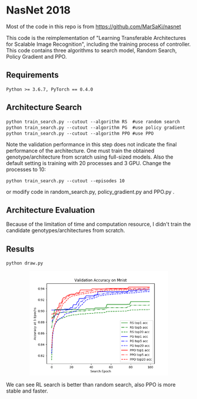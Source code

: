 # NasNet 2018

Most of the code in this repo is from https://github.com/MarSaKi/nasnet

This code is the reimplementation of "Learning Transferable Architectures for Scalable Image Recognition",
including the training process of controller. This code contains three algorithms to search model, Random Search, 
Policy Gradient and PPO. 

## Requirements
```
Python >= 3.6.7, PyTorch == 0.4.0
```  

## Architecture Search
```
python train_search.py --cutout --algorithm RS  #use random search
python train_search.py --cutout --algorithm PG  #use policy gradient
python train_search.py --cutout --algorithm PPO #use PPO
```
Note the validation performance in this step does not indicate the final performance of the architecture. One must train the obtained genotype/architecture from scratch using full-sized models.
Also the default setting is training with 20 processes and 3 GPU. Change the processes to 10:
```
python train_search.py --cutout --episodes 10
```
or modify code in random_search.py, policy_gradient.py and PPO.py .

## Architecture Evaluation
Because of the limitation of time and computation resource, I didn't train the candidate genotypes/architectures from scratch.

## Results
```
python draw.py
```
<p align="center">
  <img src="fig/search.png" alt="search_process" width="75%">
</p>
We can see RL search is better than random search, also PPO is more stable and faster.
